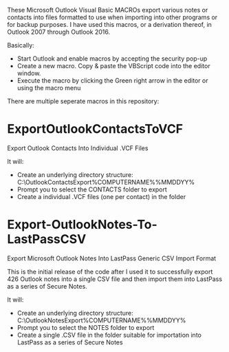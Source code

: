 These Microsoft Outlook Visual Basic MACROs export various notes or contacts into files formatted to use when importing into other programs or for backup purposes.  I have used this macros, or a derivation thereof, in Outlook 2007 through Outlook 2016.

Basically:

- Start Outlook and enable macros by accepting the security pop-up
- Create a new macro.  Copy & paste the VBScript code into the editor window.
- Execute the macro by clicking the Green right arrow in the editor or using the macro menu

There are multiple seperate macros in this repository:

# ExportOutlookContactsToVCF
Export Outlook Contacts Into Individual .VCF Files

It will:

-  Create an underlying directory structure:   C:\OutlookContactsExport\%COMPUTERNAME%\%MMDDYY%
-  Prompt you to select the CONTACTS folder to export
-  Create a individual .VCF files (one per contact) in the folder

# Export-OutlookNotes-To-LastPassCSV
Export Microsoft Outlook Notes Into LastPass Generic CSV Import Format

This is the initial release of the code after I used it to successfully export 426 Outlook notes into a single CSV file and then import them into LastPass as a series of Secure Notes.

It will:

-  Create an underlying directory structure:   C:\OutlookNotesExport\%COMPUTERNAME%\%MMDDYY%
-  Prompt you to select the NOTES folder to export
-  Create a single .CSV file in the folder suitable for importation into LastPass as a series of Secure Notes

